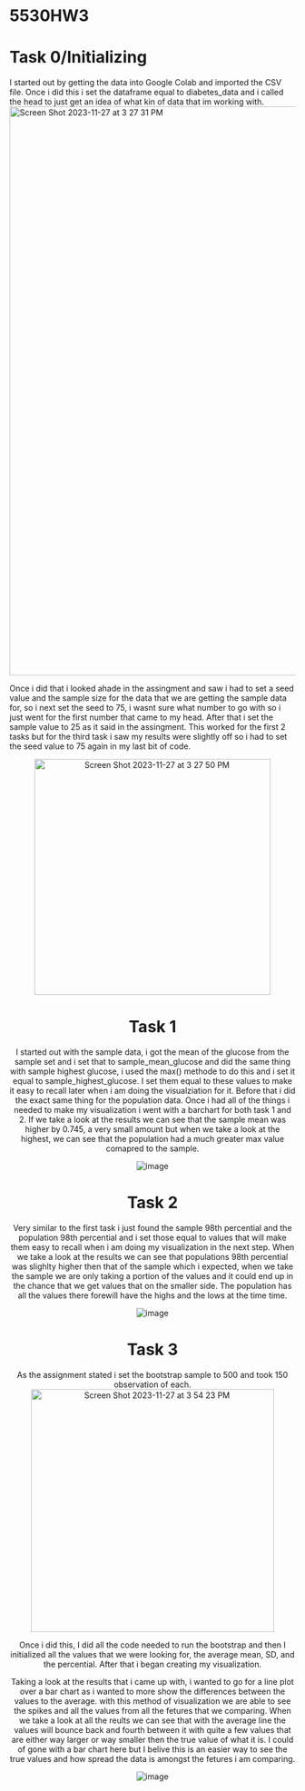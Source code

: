 # 5530HW3

<h1>Task 0/Initializing</h1>
I started out by getting the data into Google Colab and imported the CSV file. Once i did this i set the dataframe equal to diabetes_data and i called the head to just get an idea of what kin of data that im working with.
<img width="1003" alt="Screen Shot 2023-11-27 at 3 27 31 PM" src="https://github.com/SemirHot/5530HW3/assets/70181745/8c098b4e-f78e-43a8-981f-a90d48b5f2a9">


Once i did that i looked ahade in the assingment and saw i had to set a seed value and the sample size for the data that we are getting the sample data for, so i next set the seed to 75, i wasnt sure what number to go with so i just went for the first number that came to my head. After that i set the sample value to 25 as it said in the assingment. This worked for the first 2 tasks but for the third task i saw my results were slightly off so i had to set the seed value to 75 again in my last bit of code.

<center><img width="416" alt="Screen Shot 2023-11-27 at 3 27 50 PM" src="https://github.com/SemirHot/5530HW3/assets/70181745/3de4f664-b032-4504-8a0d-4e10c6e9953b">

<h1>Task 1</h1>
I started out with the sample data, i got the mean of the glucose from the sample set and i set that to sample_mean_glucose and did the same thing with sample highest glucose, i used the max() methode to do this and i set it equal to sample_highest_glucose. I set them equal to these values to make it easy to recall later when i am doing the visualziation for it. Before that i did the exact same thing for the population data. Once i had all of the things i needed to make my visualization i went with a barchart for both task 1 and 2. If we take a look at the results we can see that the sample mean was higher by 0.745, a very small amount but when we take a look at the highest, we can see that the population had a much greater max value comapred to the sample. 

![image](https://github.com/SemirHot/5530HW3/assets/70181745/6880cf21-1207-472f-a092-71f43fdb6ba6)

<h1>Task 2</h1>
Very similar to the first task i just found the sample 98th percential and the population 98th percential and i set those equal to values that will make them easy to recall when i am doing my visualization in the next step. When we take a look at the results we can see that populations 98th percential was slighlty higher then that of the sample which i expected, when we take the sample we are only taking a portion of the values and it could end up in the chance that we get values that on the smaller side. The population has all the values there forewill have the highs and the lows at the time time.

![image](https://github.com/SemirHot/5530HW3/assets/70181745/3b22868c-e3d3-4929-9719-768940db6c5f)

<h1>Task 3</h1>
As the assignment stated i set the bootstrap sample to 500 and took 150 observation of each.

<img width="428" alt="Screen Shot 2023-11-27 at 3 54 23 PM" src="https://github.com/SemirHot/5530HW3/assets/70181745/6bedaa25-d67e-467c-b7f9-76180f5d1048">

Once i did this, I did all the code needed to run the bootstrap and then I initialized all the values that we were looking for, the average mean, SD, and the percential. After that i began creating my visualization.

Taking a look at the results that i came up with, i wanted to go for a line plot over a bar chart as i wanted to more show the differences between the values to the average. with this method of visualization we are able to see the spikes and all the values from all the fetures that we comparing. When we take a look at all the reults we can see that with the average line the values will bounce back and fourth between it with quite a few values that are either way larger or way smaller then the true value of what it is. I could of gone with a bar chart here but I belive this is an easier way to see the true values and how spread the data is amongst the fetures i am comparing. 

![image](https://github.com/SemirHot/5530HW3/assets/70181745/e1be2916-abb6-4c5b-9982-4ae50569f89b)



